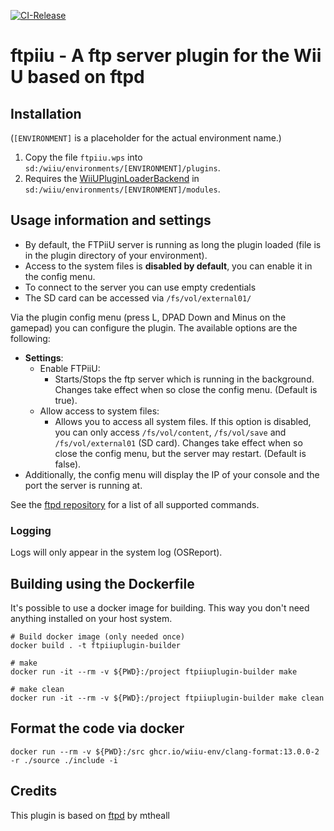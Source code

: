 [![CI-Release](https://github.com/wiiu-env/ftpiiu_plugin/actions/workflows/ci.yml/badge.svg)](https://github.com/wiiu-env/ftpiiu_plugin/actions/workflows/ci.yml)

# ftpiiu - A ftp server plugin for the Wii U based on ftpd

## Installation
(`[ENVIRONMENT]` is a placeholder for the actual environment name.)

1. Copy the file `ftpiiu.wps` into `sd:/wiiu/environments/[ENVIRONMENT]/plugins`.
2. Requires the [WiiUPluginLoaderBackend](https://github.com/wiiu-env/WiiUPluginLoaderBackend) in `sd:/wiiu/environments/[ENVIRONMENT]/modules`.

## Usage information and settings

- By default, the FTPiiU server is running as long the plugin loaded (file is in the plugin directory of your environment).
- Access to the system files is **disabled by default**, you can enable it in the config menu.
- To connect to the server you can use empty credentials
- The SD card can be accessed via `/fs/vol/external01/`

Via the plugin config menu (press L, DPAD Down and Minus on the gamepad) you can configure the plugin. The available options are the following:
- **Settings**:
  - Enable FTPiiU:
    - Starts/Stops the ftp server which is running in the background. Changes take effect when so close the config menu. (Default is true).
  - Allow access to system files:
    - Allows you to access all system files. If this option is disabled, you can only access `/fs/vol/content`, `/fs/vol/save` and `/fs/vol/external01` (SD card). Changes take effect when so close the config menu, but the server may restart. (Default is false).
- Additionally, the config menu will display the IP of your console and the port the server is running at.

See the [ftpd repository](https://github.com/mtheall/ftpd?tab=readme-ov-file#supported-commands) for a list of all supported commands.

### Logging
Logs will only appear in the system log (OSReport).

## Building using the Dockerfile

It's possible to use a docker image for building. This way you don't need anything installed on your host system.

```
# Build docker image (only needed once)
docker build . -t ftpiiuplugin-builder

# make 
docker run -it --rm -v ${PWD}:/project ftpiiuplugin-builder make

# make clean
docker run -it --rm -v ${PWD}:/project ftpiiuplugin-builder make clean
```

## Format the code via docker

`docker run --rm -v ${PWD}:/src ghcr.io/wiiu-env/clang-format:13.0.0-2 -r ./source ./include -i`

## Credits

This plugin is based on [ftpd](https://github.com/mtheall/ftpd) by mtheall